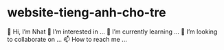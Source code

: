 # website-tieng-anh-cho-tre
👋 Hi, I’m Nhat
👀 I’m interested in ...
🌱 I’m currently learning ...
💞️ I’m looking to collaborate on ...
📫 How to reach me ...
